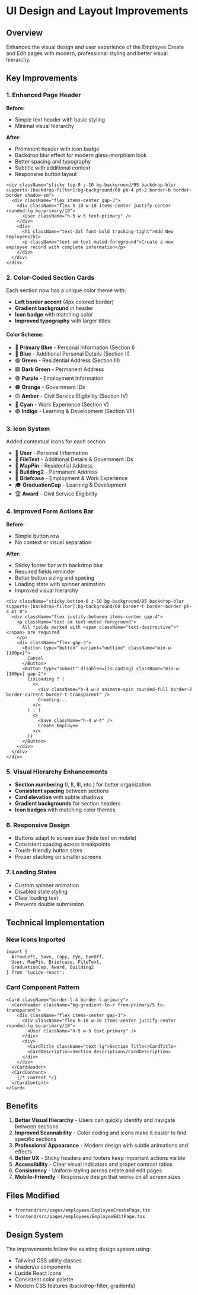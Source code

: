 # UI Design and Layout Improvements

## Overview
Enhanced the visual design and user experience of the Employee Create and Edit pages with modern, professional styling and better visual hierarchy.

## Key Improvements

### 1. Enhanced Page Header
**Before:**
- Simple text header with basic styling
- Minimal visual hierarchy

**After:**
- Prominent header with icon badge
- Backdrop blur effect for modern glass-morphism look
- Better spacing and typography
- Subtitle with additional context
- Responsive button layout

```tsx
<div className="sticky top-0 z-10 bg-background/95 backdrop-blur supports-[backdrop-filter]:bg-background/60 pb-4 pt-2 border-b border-border shadow-sm">
  <div className="flex items-center gap-3">
    <div className="flex h-10 w-10 items-center justify-center rounded-lg bg-primary/10">
      <User className="h-5 w-5 text-primary" />
    </div>
    <div>
      <h1 className="text-2xl font-bold tracking-tight">Add New Employee</h1>
      <p className="text-sm text-muted-foreground">Create a new employee record with complete information</p>
    </div>
  </div>
</div>
```

### 2. Color-Coded Section Cards
Each section now has a unique color theme with:
- **Left border accent** (4px colored border)
- **Gradient background** in header
- **Icon badge** with matching color
- **Improved typography** with larger titles

#### Color Scheme:
- 🔵 **Primary Blue** - Personal Information (Section I)
- 🔷 **Blue** - Additional Personal Details (Section II)
- 🟢 **Green** - Residential Address (Section III)
- 🟩 **Dark Green** - Permanent Address
- 🟣 **Purple** - Employment Information
- 🟠 **Orange** - Government IDs
- 🟡 **Amber** - Civil Service Eligibility (Section IV)
- 🔵 **Cyan** - Work Experience (Section V)
- 🟣 **Indigo** - Learning & Development (Section VII)

### 3. Icon System
Added contextual icons for each section:
- 👤 **User** - Personal Information
- 📄 **FileText** - Additional Details & Government IDs
- 📍 **MapPin** - Residential Address
- 🏢 **Building2** - Permanent Address
- 💼 **Briefcase** - Employment & Work Experience
- 🎓 **GraduationCap** - Learning & Development
- 🏆 **Award** - Civil Service Eligibility

### 4. Improved Form Actions Bar
**Before:**
- Simple button row
- No context or visual separation

**After:**
- Sticky footer bar with backdrop blur
- Required fields reminder
- Better button sizing and spacing
- Loading state with spinner animation
- Improved visual hierarchy

```tsx
<div className="sticky bottom-0 z-10 bg-background/95 backdrop-blur supports-[backdrop-filter]:bg-background/60 border-t border-border pt-4 mt-8">
  <div className="flex justify-between items-center gap-4">
    <p className="text-sm text-muted-foreground">
      All fields marked with <span className="text-destructive">*</span> are required
    </p>
    <div className="flex gap-3">
      <Button type="button" variant="outline" className="min-w-[100px]">
        Cancel
      </Button>
      <Button type="submit" disabled={isLoading} className="min-w-[160px] gap-2">
        {isLoading ? (
          <>
            <div className="h-4 w-4 animate-spin rounded-full border-2 border-current border-t-transparent" />
            Creating...
          </>
        ) : (
          <>
            <Save className="h-4 w-4" />
            Create Employee
          </>
        )}
      </Button>
    </div>
  </div>
</div>
```

### 5. Visual Hierarchy Enhancements
- **Section numbering** (I, II, III, etc.) for better organization
- **Consistent spacing** between sections
- **Card elevation** with subtle shadows
- **Gradient backgrounds** for section headers
- **Icon badges** with matching color themes

### 6. Responsive Design
- Buttons adapt to screen size (hide text on mobile)
- Consistent spacing across breakpoints
- Touch-friendly button sizes
- Proper stacking on smaller screens

### 7. Loading States
- Custom spinner animation
- Disabled state styling
- Clear loading text
- Prevents double submission

## Technical Implementation

### New Icons Imported
```tsx
import { 
  ArrowLeft, Save, Copy, Eye, EyeOff, 
  User, MapPin, Briefcase, FileText, 
  GraduationCap, Award, Building2 
} from 'lucide-react';
```

### Card Component Pattern
```tsx
<Card className="border-l-4 border-l-primary">
  <CardHeader className="bg-gradient-to-r from-primary/5 to-transparent">
    <div className="flex items-center gap-3">
      <div className="flex h-10 w-10 items-center justify-center rounded-lg bg-primary/10">
        <User className="h-5 w-5 text-primary" />
      </div>
      <div>
        <CardTitle className="text-lg">Section Title</CardTitle>
        <CardDescription>Section description</CardDescription>
      </div>
    </div>
  </CardHeader>
  <CardContent>
    {/* Content */}
  </CardContent>
</Card>
```

## Benefits

1. **Better Visual Hierarchy** - Users can quickly identify and navigate between sections
2. **Improved Scannability** - Color coding and icons make it easier to find specific sections
3. **Professional Appearance** - Modern design with subtle animations and effects
4. **Better UX** - Sticky headers and footers keep important actions visible
5. **Accessibility** - Clear visual indicators and proper contrast ratios
6. **Consistency** - Uniform styling across create and edit pages
7. **Mobile-Friendly** - Responsive design that works on all screen sizes

## Files Modified
- `frontend/src/pages/employees/EmployeeCreatePage.tsx`
- `frontend/src/pages/employees/EmployeeEditPage.tsx`

## Design System
The improvements follow the existing design system using:
- Tailwind CSS utility classes
- shadcn/ui components
- Lucide React icons
- Consistent color palette
- Modern CSS features (backdrop-filter, gradients)

